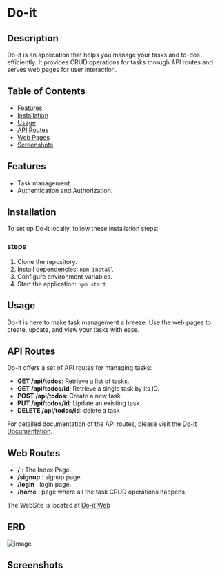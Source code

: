 # Do-it

## Description

Do-it is an application that helps you manage your tasks and to-dos efficiently. It provides CRUD operations for tasks through API routes and serves web pages for user interaction.

## Table of Contents

- [Features](#features)
- [Installation](#installation)
- [Usage](#usage)
- [API Routes](#api-routes)
- [Web Pages](#web-pages)
- [Screenshots](#screenshots)

## Features

- Task management.
- Authentication and Authorization.


## Installation

To set up Do-it locally, follow these installation steps:


###  steps
1. Clone the repository.
2. Install dependencies: `npm install`
3. Configure environment variables.
4. Start the application: `npm start`



## Usage

Do-it is here to make task management a breeze. Use the web pages to create, update, and view your tasks with ease.

## API Routes

Do-it offers a set of API routes for managing tasks:

- **GET /api/todos**: Retrieve a list of tasks.
- **GET /api/todos/id**: Retrieve a single task by its ID.
- **POST /api/todos**: Create a  new task.
- **PUT /api/todos/id**: Update an existing task.
- **DELETE /api/todos/id**: delete a task

For detailed documentation of the API routes, please visit the [Do-it Documentation](https://documenter.getpostman.com/view/23280484/2s9YR9YCRd).



## Web Routes
- **/** : The Index Page.
- **/signup**  : signup page.
- **/login**   : login page.
- **/home**    : page where all the task CRUD operations happens.

The WebSite is located at [Do-it Web](https://do-it-ayx7.onrender.com)

## ERD
![image](https://github.com/emeralddd123/ToDo-App-Using-Express/assets/93847541/519673b7-ce70-406a-9270-3c7f6a005414)

## Screenshots

